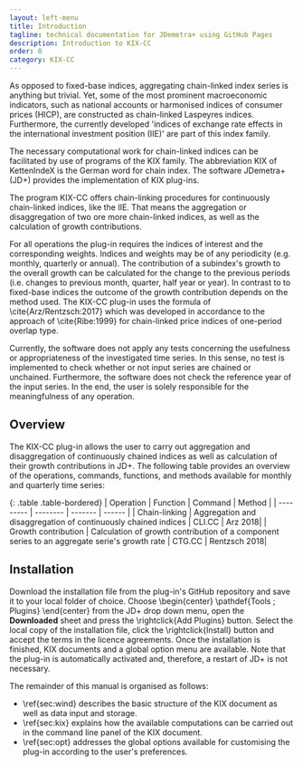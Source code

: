```yaml
---
layout: left-menu
title: Introduction
tagline: technical documentation for JDemetra+ using GitHub Pages
description: Introduction to KIX-CC
order: 0
category: KIX-CC
---
```


As opposed to fixed-base indices, aggregating chain-linked index series is anything but trivial. Yet, some of the most prominent macroeconomic indicators, such as national accounts or harmonised indices of consumer prices (HICP), are constructed as chain-linked Laspeyres indices. Furthermore, the currently developed 'indices of exchange rate effects in the international investment position (IIE)' are part of this index family.

The necessary computational work for chain-linked indices can be facilitated by use of programs of the KIX family. The abbreviation KIX of KettenIndeX is the German word for chain index. The software JDemetra+ (JD+) provides the implementation of KIX plug-ins.

The program KIX-CC offers chain-linking procedures for continuously chain-linked indices, like the IIE. That means the aggregation or disaggregation of two ore more chain-linked indices, as well as the calculation of growth contributions.

For all operations the plug-in requires the indices of interest and the corresponding weights. Indices and weights may be of any periodicity (e.g. monthly, quarterly or annual). The contribution of a subindex's growth to the overall growth can be calculated for the change to the previous periods (i.e. changes to previous month, quarter, half year or year). In contrast to to fixed-base indices the outcome of the growth contribution depends on the method used. The KIX-CC plug-in uses the formula of \cite{Arz/Rentzsch:2017} which was developed in accordance to the approach of \cite{Ribe:1999} for chain-linked price indices of one-period overlap type.

Currently, the software does not apply any tests concerning the usefulness or appropriateness of the investigated time series. In this sense, no test is implemented to check whether or not input series are chained or unchained. Furthermore, the software does not check the reference year of the input series. In the end, the user is solely responsible for the meaningfulness of any operation.

## Overview

The KIX-CC plug-in allows the user to carry out aggregation and disaggregation of continuously chained indices as well as calculation of their growth contributions in JD+. The following table provides an overview of the operations, commands, functions, and methods available for monthly and quarterly time series:


{: .table .table-bordered}
| Operation | Function | Command | Method |
| --------- | -------- | ------- | ------ |
| Chain-linking | Aggregation and disaggregation of continuously chained indices | CLI.CC | Arz 2018|
| Growth contribution | Calculation of growth contribution of a component series to an aggregate serie's growth rate | CTG.CC | Rentzsch 2018|

## Installation

Download the installation file from the plug-in's GitHub repository and save it to your local folder of choice. Choose
\begin{center}
\pathdef{Tools ; Plugins}
\end{center}
from the JD+ drop down menu, open the **Downloaded** sheet and press the \rightclick{Add Plugins} button. Select the local copy of the installation file, click the \rightclick{Install} button and accept the terms in the licence agreements. Once the installation is finished, KIX documents and a global option menu are available. Note that the plug-in is automatically activated and, therefore, a restart of JD+ is not necessary.

The remainder of this manual is organised as follows:

  * \ref{sec:wind} describes the basic structure of the KIX document as well as data input and storage.
  * \ref{sec:kix} explains how the available computations can be carried out in the command line panel of the KIX document.
  * \ref{sec:opt} addresses the global options available for customising the plug-in according to the user's preferences.